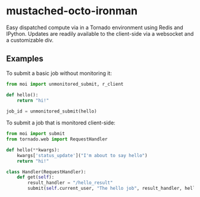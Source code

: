 mustached-octo-ironman
======================

Easy dispatched compute via in a Tornado environment using Redis and IPython. Updates are readily available to the client-side via a websocket and a customizable div.

Examples
--------

To submit a basic job without monitoring it:

```python
from moi import unmonitored_submit, r_client

def hello():
    return "hi!"
    
job_id = unmonitored_submit(hello)
```

To submit a job that is monitored client-side:

```python
from moi import submit
from tornado.web import RequestHandler

def hello(**kwargs):
    kwargs['status_update']("I'm about to say hello")
    return "hi!"

class Handler(RequestHandler):
    def get(self):
        result_handler = "/hello_result"
        submit(self.current_user, "The hello job", result_handler, hello)
```

